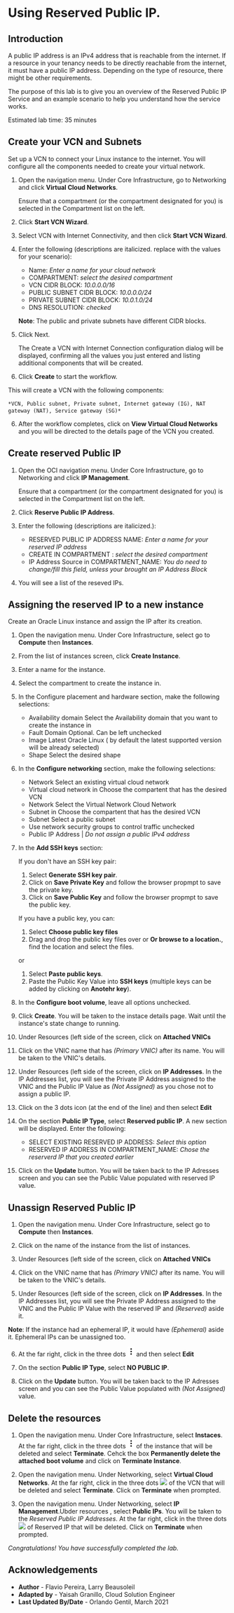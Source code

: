 #  Using Reserved Public IP. 

## Introduction

A public IP address is an IPv4 address that is reachable from the internet. If a resource in your tenancy needs to be directly reachable from the internet, it must have a public IP address. Depending on the type of resource, there might be other requirements.

The purpose of this lab is to give you an overview of the Reserved Public IP Service and an example scenario to help you understand how the service works.

Estimated lab time: 35 minutes


## Create your VCN and Subnets

Set up a VCN to connect your Linux instance to the internet. You will configure all the components needed to create your virtual network.

1. Open the navigation menu. Under Core Infrastructure, go to Networking and click **Virtual Cloud Networks**.

    Ensure that a compartment (or the compartment designated for you) is selected in the Compartment list on the left.

2. Click **Start VCN Wizard**.

3. Select VCN with Internet Connectivity, and then click **Start VCN Wizard**.

4. Enter the following (descriptions are italicized. replace with the values for your scenario):

	* Name: *Enter a name for your cloud network*
	* COMPARTMENT: *select the desired compartment*
	* VCN CIDR BLOCK: *10.0.0.0/16*
	* PUBLIC SUBNET CIDR BLOCK: *10.0.0.0/24*
	* PRIVATE SUBNET CIDR BLOCK: *10.0.1.0/24*
	* DNS RESOLUTION: *checked*

   **Note**: The public and private subnets have different CIDR blocks.

4. Click Next. 

    The Create a VCN with Internet Connection configuration dialog will be displayed, confirming all the values you just entered and listing additional components that will be created.

5. Click **Create** to start the workflow.

This will create a VCN with the following components:

    *VCN, Public subnet, Private subnet, Internet gateway (IG), NAT gateway (NAT), Service gateway (SG)*


6. After the workflow completes, click on **View Virtual Cloud Networks** and you will be directed to the details page of the VCN you created.

## Create reserved Public IP

1. Open the OCI navigation menu. Under Core Infrastructure, go to Networking and click **IP Management**.

    Ensure that a compartment (or the compartment designated for you) is selected in the Compartment list on the left.

2. Click **Reserve Public IP Address**.

3. Enter the following (descriptions are italicized.):

    * RESERVED PUBLIC IP ADDRESS NAME: *Enter a name for your reserved IP address*
    * CREATE IN COMPARTMENT : *select the desired compartment*
    * IP Address Source in COMPARTMENT_NAME: *You do need to change/fill this field, unless your brought an IP Address Block*

4. You will see a list of the reseved IPs.


## Assigning the reserved IP to a new instance

Create an Oracle Linux instance and assign the IP after its creation.

1. Open the navigation menu. Under Core Infrastructure, select go to **Compute** then **Instances**.

3. From the list of instances screen, click **Create Instance**.

4. Enter a name for the instance.

5. Select the compartment to create the instance in.

6. In the Configure placement and hardware section, make the following selections:

    - Availability domain Select the Availability domain that you want to create the instance in
    - Fault Domain Optional. Can be left unchecked
    - Image Latest Oracle Linux ( by default the latest supported version will be already selected)
    - Shape Select the desired shape

7. In the **Configure networking** section, make the following selections:

    - Network Select an existing virtual cloud network
    - Virtual cloud network in Choose the compartent that has the desired VCN
    - Network Select the Virtual Network Cloud Network
    - Subnet in Choose the compartent that has the desired VCN
    - Subnet Select a public subnet
    - Use network security groups to control traffic unchecked
    - Public IP Address |  *Do not assign a public IPv4 address*
    
8. In the **Add SSH keys** section:

    If you don't have an SSH key pair: 
    1. Select **Generate SSH key pair**.
    2. Click on **Save Private Key** and follow the browser propmpt to save the private key.
    3. Click on **Save Public Key** and follow the browser propmpt to save the public key.

    If you have a public key, you can:
    
    1. Select **Choose public key files**
    2. Drag and drop the public key files over or **Or browse to a location.**, find the location and select the files.

    or

    1. Select **Paste public keys**.
    2. Paste the Public Key Value into **SSH keys** (multiple keys can be added by clicking on **Anotehr key**).

9. In the **Configure boot volume**, leave all options unchecked.

10. Click **Create**. You will be taken to the instace details page. Wait until the instance's state change to running.
             
11. Under Resources (left side of the screen, click on **Attached VNICs**

12. Click on the VNIC name that has *(Primary VNIC)* after its name. You will be taken to the VNIC's details.

13. Under Resources (left side of the screen, click on **IP Addresses**. In the IP Addresses list, you will see the Private IP Address assigned to the VNIC and the Public IP Value as *(Not Assigned)* as you chose not to assign a public IP.

14. Click on the 3 dots icon (at the end of the line) and then select **Edit**

15. On the section **Public IP Type**, select **Reserved public IP**. A new section will be displayed. Enter the following:
    * SELECT EXISTING RESERVED IP ADDRESS: *Select this option*
    * RESERVED IP ADDRESS IN COMPARTMENT_NAME: *Chose the reserverd IP that you created earlier*

16. Click on the **Update** button. You will be taken back to the IP Adresses screen and you can see the Public Value populated with reserved IP value.


##  Unassign Reserved Public IP

1. Open the navigation menu. Under Core Infrastructure, select go to **Compute** then **Instances**.

2. Click on the name of the instance from the list of instances.

3. Under Resources (left side of the screen, click on **Attached VNICs**

4. Click on the VNIC name that has *(Primary VNIC)* after its name. You will be taken to the VNIC's details.
5. Under Resources (left side of the screen, click on **IP Addresses**. In the IP Addresses list, you will see the Private IP Address assigned to the VNIC and the Public IP Value with the reserved IP and *(Reserved)* aside it.

**Note**: If the instance had an ephemeral IP, it would have *(Ephemeral)* aside it. Ephemeral IPs can be unassigned too.

6. At the far right, click in the three dots ![](images/3dots.png " ") and then select **Edit**

7. On the section **Public IP Type**, select **NO PUBLIC IP**.

8. Click on the **Update** button. You will be taken back to the IP Adresses screen and you can see the Public Value populated with *(Not Assigned)* value.


## Delete the resources

1. Open the navigation menu. Under Core Infrastructure, select **Instaces**. At the far right, click in the three dots ![](images/3dots.png " ") of the instance that will be deleted and select **Terminate**. Cehck the box **Permanently delete the attached boot volume** and click on **Terminate Instance**.


2. Open the navigation menu. Under Networking, select **Virtual Cloud Networks**. At the far right, click in the three dots ![](images-sandbox/3dots.png " ") of the VCN that will be deleted and select **Terminate**. Click on **Terminate** when prompted.

3. Open the navigation menu. Under Networking, select **IP Management**.Ubder resources , select **Public IPs**. You will be taken to the *Reserved Public IP Addresses*. At the far right, click in the three dots ![](images-sandbox/3dots.png " ") of Reserved IP that will be deleted. Click on **Terminate** when prompted.


*Congratulations! You have successfully completed the lab.*

## Acknowledgements

- **Author** - Flavio Pereira, Larry Beausoleil
- **Adapted by** -  Yaisah Granillo, Cloud Solution Engineer
- **Last Updated By/Date** - Orlando Gentil, March 2021